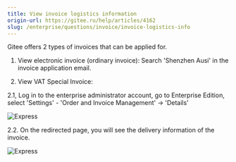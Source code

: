 ```yaml
---
title: View invoice logistics information
origin-url: https://gitee.ru/help/articles/4162
slug: /enterprise/questions/invoice/invoice-logistics-info
---
```


Gitee offers 2 types of invoices that can be applied for.

1. View electronic invoice (ordinary invoice): Search 'Shenzhen Ausi' in the invoice application email.

2. View VAT Special Invoice:

2.1, Log in to the enterprise administrator account, go to Enterprise Edition, select 'Settings' - 'Order and Invoice Management' -> 'Details'

![Express](/img/enterprise/question/invoice/invoice-logistics-info/1.webp)

2.2. On the redirected page, you will see the delivery information of the invoice.

![Express](/img/enterprise/question/invoice/invoice-logistics-info/2.webp)
